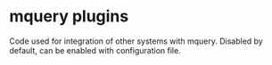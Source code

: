 mquery plugins
==============

Code used for integration of other systems with mquery. Disabled by default, can be enabled with configuration file.